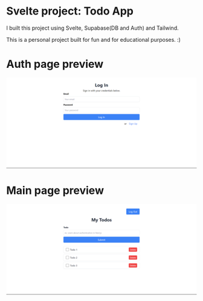 # Svelte project: Todo App 
I built this project using Svelte, Supabase(DB and Auth) and Tailwind.

This is a personal project built for fun and for educational purposes. :)

# Auth page preview
![Login page screenshot](src/lib/assets/login.png)

# Main page preview
![Main page screenshot](src/lib/assets/main.png)